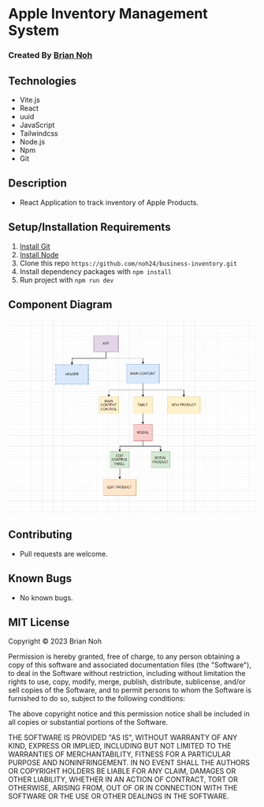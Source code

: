 # Apple Inventory Management System

### Created By [Brian Noh](https://github.com/noh24/)

## Technologies
* Vite.js
* React
* uuid
* JavaScript
* Tailwindcss
* Node.js
* Npm
* Git

## Description 
* React Application to track inventory of Apple Products.

## Setup/Installation Requirements
1. [Install Git](https://docs.github.com/en/get-started/quickstart/set-up-git)
2. [Install Node](https://nodejs.org/en/download/)
2. Clone this repo `https://github.com/noh24/business-inventory.git`
3. Install dependency packages with `npm install`
4. Run project with `npm run dev`

## Component Diagram
<img  src="./src/assets/component-diagram-tree.png">

## Contributing
* Pull requests are welcome.

## Known Bugs
* No known bugs.

## MIT License
Copyright © 2023 Brian Noh  

Permission is hereby granted, free of charge, to any person obtaining a copy of this software and associated documentation files (the "Software"), to deal in the Software without restriction, including without limitation the rights to use, copy, modify, merge, publish, distribute, sublicense, and/or sell copies of the Software, and to permit persons to whom the Software is furnished to do so, subject to the following conditions:

The above copyright notice and this permission notice shall be included in all copies or substantial portions of the Software.

THE SOFTWARE IS PROVIDED "AS IS", WITHOUT WARRANTY OF ANY KIND, EXPRESS OR IMPLIED, INCLUDING BUT NOT LIMITED TO THE WARRANTIES OF MERCHANTABILITY, FITNESS FOR A PARTICULAR PURPOSE AND NONINFRINGEMENT. IN NO EVENT SHALL THE AUTHORS OR COPYRIGHT HOLDERS BE LIABLE FOR ANY CLAIM, DAMAGES OR OTHER LIABILITY, WHETHER IN AN ACTION OF CONTRACT, TORT OR OTHERWISE, ARISING FROM, OUT OF OR IN CONNECTION WITH THE SOFTWARE OR THE USE OR OTHER DEALINGS IN THE SOFTWARE.
